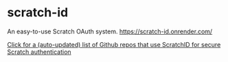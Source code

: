 # scratch-id
An easy-to-use Scratch OAuth system.
https://scratch-id.onrender.com/

[Click for a (auto-updated) list of Github repos that use ScratchID for secure Scratch authentication](https://github.com/search?q=%22https%3A%2F%2Fscratch-id.onrender.com%2F%22&type=code)
